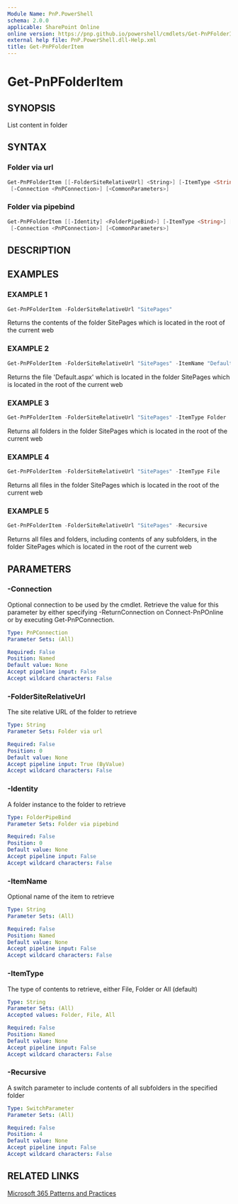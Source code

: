 ```yaml
---
Module Name: PnP.PowerShell
schema: 2.0.0
applicable: SharePoint Online
online version: https://pnp.github.io/powershell/cmdlets/Get-PnPFolderItem.html
external help file: PnP.PowerShell.dll-Help.xml
title: Get-PnPFolderItem
---
```

  
# Get-PnPFolderItem

## SYNOPSIS
List content in folder

## SYNTAX

### Folder via url
```powershell
Get-PnPFolderItem [[-FolderSiteRelativeUrl] <String>] [-ItemType <String>] [-ItemName <String>] [-Recursive]
 [-Connection <PnPConnection>] [<CommonParameters>]
```

### Folder via pipebind
```powershell
Get-PnPFolderItem [[-Identity] <FolderPipeBind>] [-ItemType <String>] [-ItemName <String>] [-Recursive]
 [-Connection <PnPConnection>] [<CommonParameters>]
```

## DESCRIPTION

## EXAMPLES

### EXAMPLE 1
```powershell
Get-PnPFolderItem -FolderSiteRelativeUrl "SitePages"
```

Returns the contents of the folder SitePages which is located in the root of the current web

### EXAMPLE 2
```powershell
Get-PnPFolderItem -FolderSiteRelativeUrl "SitePages" -ItemName "Default.aspx"
```

Returns the file 'Default.aspx' which is located in the folder SitePages which is located in the root of the current web

### EXAMPLE 3
```powershell
Get-PnPFolderItem -FolderSiteRelativeUrl "SitePages" -ItemType Folder
```

Returns all folders in the folder SitePages which is located in the root of the current web

### EXAMPLE 4
```powershell
Get-PnPFolderItem -FolderSiteRelativeUrl "SitePages" -ItemType File
```

Returns all files in the folder SitePages which is located in the root of the current web

### EXAMPLE 5
```powershell
Get-PnPFolderItem -FolderSiteRelativeUrl "SitePages" -Recursive
```

Returns all files and folders, including contents of any subfolders, in the folder SitePages which is located in the root of the current web

## PARAMETERS

### -Connection
Optional connection to be used by the cmdlet. Retrieve the value for this parameter by either specifying -ReturnConnection on Connect-PnPOnline or by executing Get-PnPConnection.

```yaml
Type: PnPConnection
Parameter Sets: (All)

Required: False
Position: Named
Default value: None
Accept pipeline input: False
Accept wildcard characters: False
```

### -FolderSiteRelativeUrl
The site relative URL of the folder to retrieve

```yaml
Type: String
Parameter Sets: Folder via url

Required: False
Position: 0
Default value: None
Accept pipeline input: True (ByValue)
Accept wildcard characters: False
```

### -Identity
A folder instance to the folder to retrieve

```yaml
Type: FolderPipeBind
Parameter Sets: Folder via pipebind

Required: False
Position: 0
Default value: None
Accept pipeline input: False
Accept wildcard characters: False
```

### -ItemName
Optional name of the item to retrieve

```yaml
Type: String
Parameter Sets: (All)

Required: False
Position: Named
Default value: None
Accept pipeline input: False
Accept wildcard characters: False
```

### -ItemType
The type of contents to retrieve, either File, Folder or All (default)

```yaml
Type: String
Parameter Sets: (All)
Accepted values: Folder, File, All

Required: False
Position: Named
Default value: None
Accept pipeline input: False
Accept wildcard characters: False
```

### -Recursive
A switch parameter to include contents of all subfolders in the specified folder

```yaml
Type: SwitchParameter
Parameter Sets: (All)

Required: False
Position: 4
Default value: None
Accept pipeline input: False
Accept wildcard characters: False
```



## RELATED LINKS

[Microsoft 365 Patterns and Practices](https://aka.ms/m365pnp)


